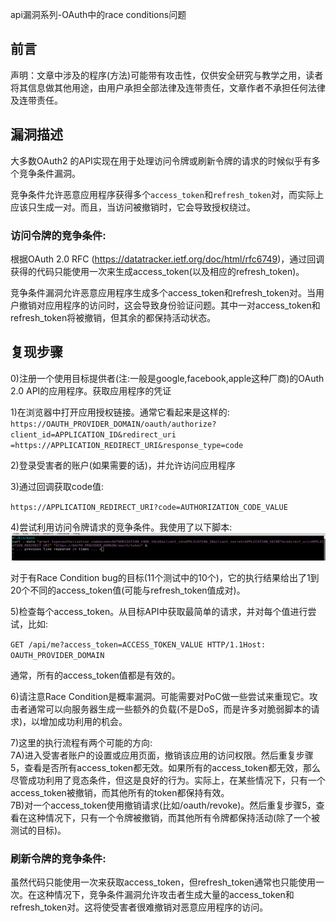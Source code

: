 api漏洞系列-OAuth中的race conditions问题

## 前言

声明：文章中涉及的程序(方法)可能带有攻击性，仅供安全研究与教学之用，读者将其信息做其他用途，由用户承担全部法律及连带责任，文章作者不承担任何法律及连带责任。


## 漏洞描述

大多数OAuth2 的API实现在用于处理访问令牌或刷新令牌的请求的时候似乎有多个竞争条件漏洞。

竞争条件允许恶意应用程序获得多个`access_token`和`refresh_token`对，而实际上应该只生成一对。而且，当访问被撤销时，它会导致授权绕过。

### 访问令牌的竞争条件:

根据OAuth 2.0 RFC (https://datatracker.ietf.org/doc/html/rfc6749)，通过回调获得的代码只能使用一次来生成access_token(以及相应的refresh_token)。

竞争条件漏洞允许恶意应用程序生成多个access_token和refresh_token对。当用户撤销对应用程序的访问时，这会导致身份验证问题。其中一对access_token和refresh_token将被撤销，但其余的都保持活动状态。


## 复现步骤

0)注册一个使用目标提供者(注:一般是google,facebook,apple这种厂商)的OAuth 2.0 API的应用程序。获取应用程序的凭证

1)在浏览器中打开应用授权链接。通常它看起来是这样的:
`https://OAUTH_PROVIDER_DOMAIN/oauth/authorize?client_id=APPLICATION_ID&redirect_uri =https://APPLICATION_REDIRECT_URI&response_type=code
`

2)登录受害者的账户(如果需要的话)，并允许访问应用程序

3)通过回调获取code值:

`https://APPLICATION_REDIRECT_URI?code=AUTHORIZATION_CODE_VALUE`


4)尝试利用访问令牌请求的竞争条件。我使用了以下脚本:
![img_22.png](img_22.png)


对于有Race Condition bug的目标(11个测试中的10个)，它的执行结果给出了1到20个不同的access_token值(可能与refresh_token值成对)。


5)检查每个access_token。从目标API中获取最简单的请求，并对每个值进行尝试，比如:

`GET /api/me?access_token=ACCESS_TOKEN_VALUE HTTP/1.1Host: OAUTH_PROVIDER_DOMAIN`


通常，所有的access_token值都是有效的。



6)请注意Race Condition是概率漏洞。可能需要对PoC做一些尝试来重现它。攻击者通常可以向服务器生成一些额外的负载(不是DoS，而是许多对脆弱脚本的请求)，以增加成功利用的机会。


7)这里的执行流程有两个可能的方向: <br>
7A)进入受害者账户的设置或应用页面，撤销该应用的访问权限。然后重复步骤5，查看是否所有access_token都无效。如果所有的access_token都无效，那么尽管成功利用了竞态条件，但这是良好的行为。实际上，在某些情况下，只有一个access_token被撤销，而其他所有的token都保持有效。<br>
7B)对一个access_token使用撤销请求(比如/oauth/revoke)。然后重复步骤5，查看在这种情况下，只有一个令牌被撤销，而其他所有令牌都保持活动(除了一个被测试的目标)。 <br>


### 刷新令牌的竞争条件:

虽然代码只能使用一次来获取access_token，但refresh_token通常也只能使用一次。在这种情况下，竞争条件漏洞允许攻击者生成大量的access_token和refresh_token对。这将使受害者很难撤销对恶意应用程序的访问。



